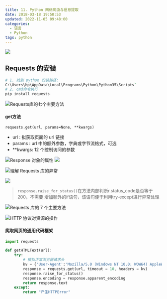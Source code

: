 ```yaml
---
title: 11. Python 网络爬虫与信息提取
date: 2018-03-18 19:50:53
updated: 2022-11-05 09:48:00
categories:
  - 语言
  - Python
tags: python
---
```


![](https://upload-images.jianshu.io/upload_images/1662509-4c2d897b87504fcb.png?imageMogr2/auto-orient/strip%7CimageView2/2/w/1240)

## Requests 的安装

```sh
# 1. 找到 python 安装路径:
C:\Users\hp\AppData\Local\Programs\Python\Python35\Scripts`
# 2. cmd命令执行
pip install requests
```

![Requests库的七个主要方法](https://upload-images.jianshu.io/upload_images/1662509-4ea1f3a2aa5deec5.png?imageMogr2/auto-orient/strip%7CimageView2/2/w/1240)

#### get方法

`requests.get(url, params=None, **kwargs)`

* url : 拟获取页面的 url 链接
* params : url 中的额外参数，字典或字节流格式，可选
* **kwargs: 12 个控制访问的参数

![Response 对象的属性](https://upload-images.jianshu.io/upload_images/1662509-7bd8fc91c80c94d9.png?imageMogr2/auto-orient/strip%7CimageView2/2/w/1240)
![](https://upload-images.jianshu.io/upload_images/1662509-ca5a975f64f621d4.png?imageMogr2/auto-orient/strip%7CimageView2/2/w/1240)

![理解 Requests 库的异常](https://upload-images.jianshu.io/upload_images/1662509-32b09206e8191917.png?imageMogr2/auto-orient/strip%7CimageView2/2/w/1240)

![](https://upload-images.jianshu.io/upload_images/1662509-d1390251e630e75c.png?imageMogr2/auto-orient/strip%7CimageView2/2/w/1240)

> `response.raise_for_status()`在方法内部判断r.status_code是否等于200，不需要
增加额外的if语句，该语句便于利用try‐except进行异常处理

![Requests 库的 7 个主要方法](https://upload-images.jianshu.io/upload_images/1662509-b8bb7703ec30c5ac.png?imageMogr2/auto-orient/strip%7CimageView2/2/w/1240)

![HTTP 协议对资源的操作](https://upload-images.jianshu.io/upload_images/1662509-58afed719b3938b6.png?imageMogr2/auto-orient/strip%7CimageView2/2/w/1240)

#### 爬取网页的通用代码框架

```py
import requests

def getHTMLText(url):
    try:
        # 模拟正常浏览器请求头
        kv = {'User-Agent':'Mozilla/5.0 (Windows NT 10.0; WOW64) AppleWebKit/537.36 (KHTML, like Gecko) Chrome/63.0.3239.132'}
        response = requests.get(url, timeout = 10, headers = kv)
        response.raise_for_status()
        response.encoding = response.apparent_encoding
        return response.text
    except:
        return "产生HTTPError"
```
